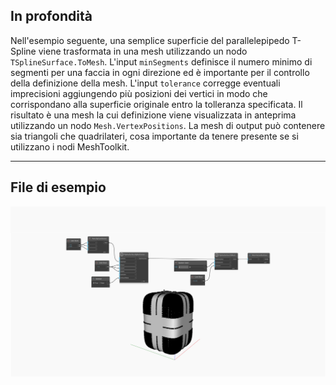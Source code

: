 ## In profondità
Nell'esempio seguente, una semplice superficie del parallelepipedo T-Spline viene trasformata in una mesh utilizzando un nodo `TSplineSurface.ToMesh`. L'input `minSegments` definisce il numero minimo di segmenti per una faccia in ogni direzione ed è importante per il controllo della definizione della mesh. L'input `tolerance` corregge eventuali imprecisioni aggiungendo più posizioni dei vertici in modo che corrispondano alla superficie originale entro la tolleranza specificata. Il risultato è una mesh la cui definizione viene visualizzata in anteprima utilizzando un nodo `Mesh.VertexPositions`.
La mesh di output può contenere sia triangoli che quadrilateri, cosa importante da tenere presente se si utilizzano i nodi MeshToolkit.
___
## File di esempio

![TSplineSurface.ToMesh](./Autodesk.DesignScript.Geometry.TSpline.TSplineSurface.ToMesh_img.jpg)
